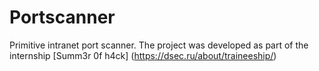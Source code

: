 # Portscanner
Primitive intranet port scanner.
The project was developed as part of the internship [Summ3r 0f h4ck] (https://dsec.ru/about/traineeship/)
